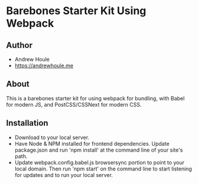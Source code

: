 Barebones Starter Kit Using Webpack
====================

## Author
* Andrew Houle
* https://andrewhoule.me

## About
This is a barebones starter kit for using webpack for bundling, with Babel for modern JS, and PostCSS/CSSNext for modern CSS.

## Installation
* Download to your local server.
* Have Node & NPM installed for frontend dependencies. Update package.json and run 'npm install' at the command line of your site's path.
* Update webpack.config.babel.js browsersync portion to point to your local domain. Then run 'npm start' on the command line to start listening for updates and to run your local server.
